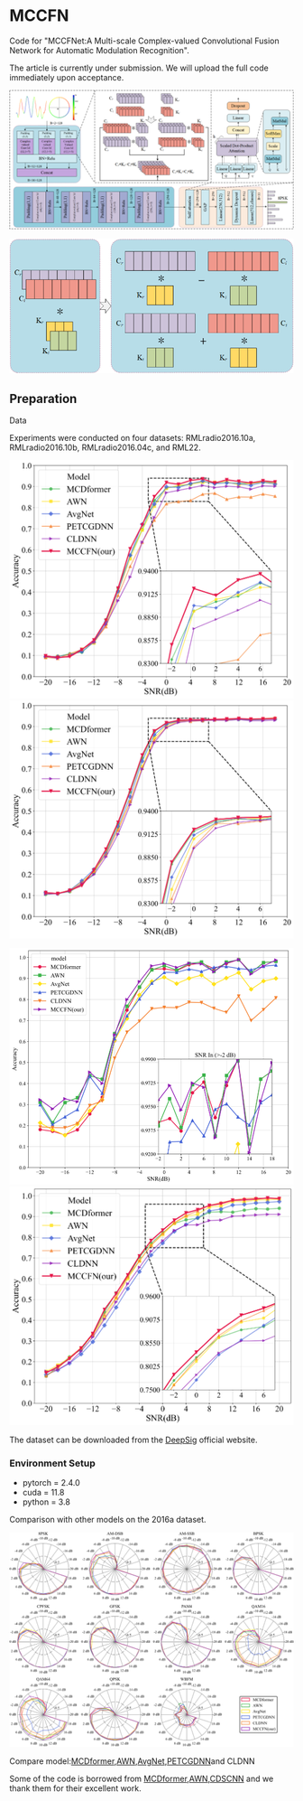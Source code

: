 # MCCFN 

Code for "MCCFNet:A Multi-scale Complex-valued Convolutional Fusion Network for Automatic Modulation Recognition".

The article is currently under submission. We will upload the full code immediately upon acceptance.

![](./assets/model.png)

![](./assets/complex_valued_convolution_operation.png)

## Preparation

Data

Experiments were conducted on four datasets: RMLradio2016.10a, RMLradio2016.10b, RMLradio2016.04c, and RML22.

<img src="./assets/all_models_accuracy_comparison_a.png" style="zoom:50%;" /><img src="./assets/all_models_accuracy_comparison_b.png" style="zoom:50%;" />

<img src="./assets/all_models_accuracy_comparison_c.png" style="zoom:50%;" /><img src="./assets/all_models_accuracy_comparison_22.png" style="zoom:50%;" />

The dataset can be downloaded from the [DeepSig](https://www.deepsig.ai/datasets/) official website.

### Environment Setup

- pytorch = 2.4.0
- cuda = 11.8
- python = 3.8

Comparison with other models on the 2016a dataset.

<img src="./assets/radar_charts.png" style="zoom: 67%;" />

Compare model:[MCDformer](https://github.com/JHL-HUST/MCDformer),[AWN](https://github.com/zjwfufu/AWN),[AvgNet](https://github.com/jcz111/AvgNet),[PETCGDNN](https://github.com/Richardzhangxx/PET-CGDNN)and CLDNN

Some of the code is borrowed from [MCDformer](https://github.com/JHL-HUST/MCDformer),[AWN](https://github.com/zjwfufu/AWN),[CDSCNN](https://github.com/Patrick-Nick/CDSCNN) and we thank them for their excellent work.



​    







​    



